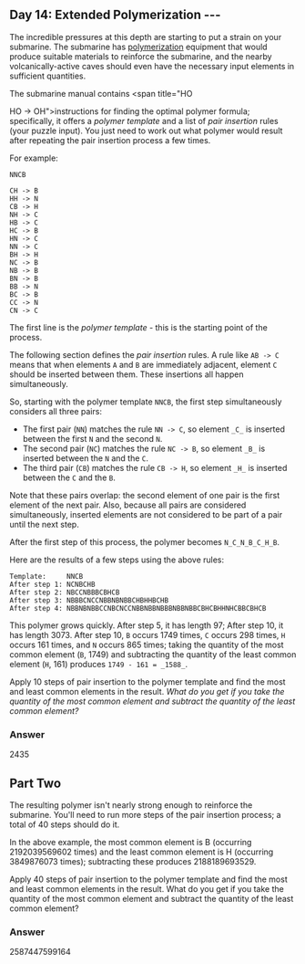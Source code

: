 <article class="day-desc">

## Day 14: Extended Polymerization ---

The incredible pressures at this depth are starting to put a strain on your submarine. The submarine has [polymerization](https://en.wikipedia.org/wiki/Polymerization) equipment that would produce suitable materials to reinforce the submarine, and the nearby volcanically-active caves should even have the necessary input elements in sufficient quantities.

The submarine manual contains <span title="HO

HO -> OH">instructions</span> for finding the optimal polymer formula; specifically, it offers a _polymer template_ and a list of _pair insertion_ rules (your puzzle input). You just need to work out what polymer would result after repeating the pair insertion process a few times.

For example:

    NNCB

    CH -> B
    HH -> N
    CB -> H
    NH -> C
    HB -> C
    HC -> B
    HN -> C
    NN -> C
    BH -> H
    NC -> B
    NB -> B
    BN -> B
    BB -> N
    BC -> B
    CC -> N
    CN -> C

The first line is the _polymer template_ - this is the starting point of the process.

The following section defines the _pair insertion_ rules. A rule like `AB -> C` means that when elements `A` and `B` are immediately adjacent, element `C` should be inserted between them. These insertions all happen simultaneously.

So, starting with the polymer template `NNCB`, the first step simultaneously considers all three pairs:

*   The first pair (`NN`) matches the rule `NN -> C`, so element `_C_` is inserted between the first `N` and the second `N`.
*   The second pair (`NC`) matches the rule `NC -> B`, so element `_B_` is inserted between the `N` and the `C`.
*   The third pair (`CB`) matches the rule `CB -> H`, so element `_H_` is inserted between the `C` and the `B`.

Note that these pairs overlap: the second element of one pair is the first element of the next pair. Also, because all pairs are considered simultaneously, inserted elements are not considered to be part of a pair until the next step.

After the first step of this process, the polymer becomes `N_C_N_B_C_H_B`.

Here are the results of a few steps using the above rules:

    Template:     NNCB
    After step 1: NCNBCHB
    After step 2: NBCCNBBBCBHCB
    After step 3: NBBBCNCCNBBNBNBBCHBHHBCHB
    After step 4: NBBNBNBBCCNBCNCCNBBNBBNBBBNBBNBBCBHCBHHNHCBBCBHCB

This polymer grows quickly. After step 5, it has length 97; After step 10, it has length 3073\. After step 10, `B` occurs 1749 times, `C` occurs 298 times, `H` occurs 161 times, and `N` occurs 865 times; taking the quantity of the most common element (`B`, 1749) and subtracting the quantity of the least common element (`H`, 161) produces `1749 - 161 = _1588_`.

Apply 10 steps of pair insertion to the polymer template and find the most and least common elements in the result. _What do you get if you take the quantity of the most common element and subtract the quantity of the least common element?_

### Answer
2435


## Part Two
The resulting polymer isn't nearly strong enough to reinforce the submarine. You'll need to run more steps of the pair insertion process; a total of 40 steps should do it.

In the above example, the most common element is B (occurring 2192039569602 times) and the least common element is H (occurring 3849876073 times); subtracting these produces 2188189693529.

Apply 40 steps of pair insertion to the polymer template and find the most and least common elements in the result. What do you get if you take the quantity of the most common element and subtract the quantity of the least common element?


### Answer
2587447599164
